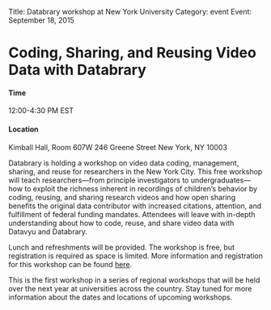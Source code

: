 Title: Databrary workshop at New York University
Category: event
Event: September 18, 2015

# Coding, Sharing, and Reusing Video Data with Databrary

#### Time
12:00-4:30 PM EST

#### Location
Kimball Hall, Room 607W
246 Greene Street
New York, NY 10003

Databrary is holding a workshop on video data coding, management, sharing, and reuse for researchers in the New York City. 
This free workshop will teach researchers—from principle investigators to undergraduates—how to exploit the richness inherent in recordings of children’s behavior by coding, reusing, and sharing research videos and how open sharing benefits the original data contributor with increased citations, attention, and fulfillment of federal funding mandates.
Attendees will leave with in-depth understanding about how to code, reuse, and share video data with Datavyu and Databrary.

Lunch and refreshments will be provided. 
The workshop is free, but registration is required as space is limited. 
More information and registration for this workshop can be found [here](https://docs.google.com/forms/d/1xe5hwZklRERIPpCu0lifRuGXesaVsMfEWSv6-nKjObs/viewform?usp=send_form).

This is the first workshop in a series of regional workshops that will be held over the next year at universities across the country. 
Stay tuned for more information about the dates and locations of upcoming workshops.